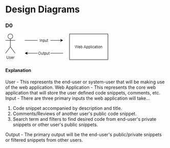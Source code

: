 # Design Diagrams

### D0
![D0](D0.png)

#### Explanation
User - This represents the end-user or system-user that will be making use of the web application.
Web Application - This represents the core web application that will store the user defined code snippets, comments, etc.
Input - There are three primary inputs the web application will take...
1. Code snippet accompanied by description and title.
2. Comments/Reviews of another user's public code snippet.
3. Search term and filters to find desired code from end-user's private snippets or other user's public snippets.

Output - The primary output will be the end-user's public/private snippets or filtered snippets from other users. 
